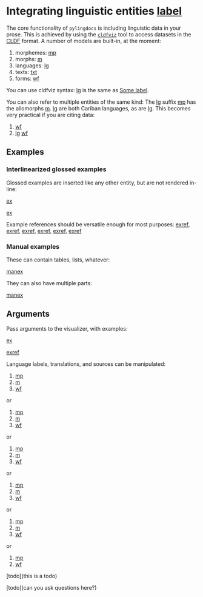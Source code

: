 # Integrating linguistic entities [label](sec:linguistics)

The core functionality of `pylingdocs` is including linguistic data in your prose.
This is achieved by using the [`cldfviz`](https://github.com/cldf/cldfviz/) tool to access datasets in the [CLDF](https://cldf.clld.org/) format.
A number of models are built-in, at the moment:

1. morphemes: [mp](tri-se)
2. morphs: [m](tri-se-2)
3. languages: [lg](tri)
4. texts: [txt](ikp-ekiri)
5. forms: [wf](tri-fire)

You can use cldfviz syntax: [lg](apa) is the same as [Some label](LanguageTable#cldf:apa).

You can also refer to multiple entities of the same kind:
The [lg](tri) suffix [mp](tri-se) has the allomorphs [m](tri-se-1,tri-se-2,tri-se-3).
[lg](apa,tri) are both Cariban languages, as are [lg](pem,ikp,uxc).
This becomes very practical if you are citing data:

1. [wf](tri-fire,apa-fire,wai-fire?with_source&with_language)
1. [lg](tri) [wf](tri-with,tri-person,tri-us?with_source)

## Examples

### Interlinearized glossed examples

Glossed examples are inserted like any other entity, but are not rendered in-line:

[ex](ekiri-1)

[ex](ekiri-2,ekiri-3?example_id=mymultipartexample)

Example references should be versatile enough for most purposes: [exref](ekiri-1), [exref](ekiri-3), [exref](mymultipartexample), [exref](mymultipartexample?suffix=a-b), [exref](ekiri-1?end=mymultipartexample), [exref](mymultipartexample?suffix=arbitrarysuffix)

### Manual examples
These can contain tables, lists, whatever:

[manex](manex1)

They can also have multiple parts:

[manex](manex2)


## Arguments
Pass arguments to the visualizer, with examples:

[ex](ekiri-4?example_id=my_custom_id&with_primaryText)

[exref](my_custom_id)


Language labels, translations, and sources can be manipulated:

1. [mp](tri-se?with_language)
1. [m](tri-se-2?with_language)
1. [wf](tri-fire?with_language)

or

1. [mp](tri-se?with_source)
1. [m](tri-se-2?with_source)
1. [wf](tri-fire?with_source)

or

1. [mp](tri-se?no_translation)
1. [m](tri-se-2?no_translation)
1. [wf](tri-fire?no_translation)

or

1. [mp](tri-se?with_source&with_language)
1. [m](tri-se-2?with_source&with_language)
1. [wf](tri-fire?with_source&with_language)

or

1. [mp](tri-se?with_source&with_language&no_translation)
1. [m](tri-se-2?with_source&with_language&no_translation)
1. [wf](tri-fire?with_source&with_language&no_translation)

or

1. [mp](tri-se?with_source&with_language&translation=supine)
1. [wf](tri-fire?with_source&with_language&translation=people)

[todo](this is a todo)

[todo](can you ask questions here?)